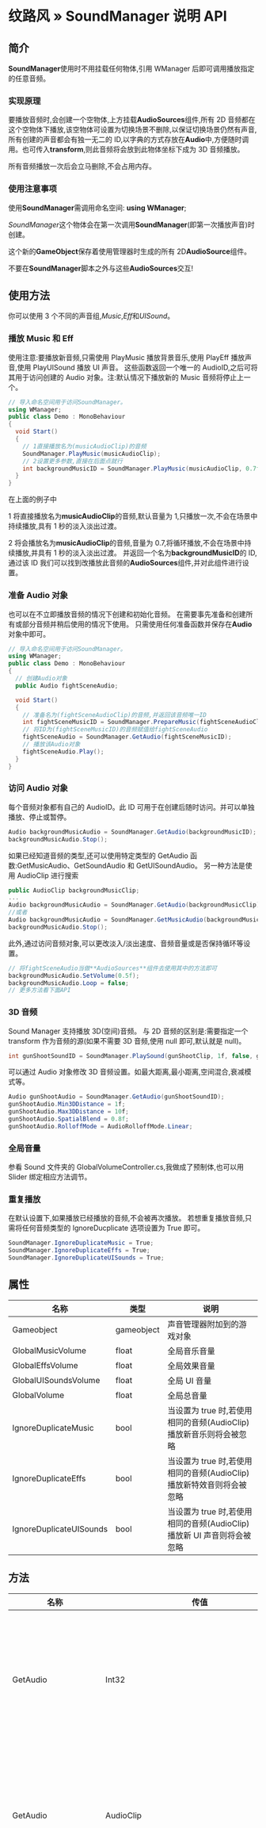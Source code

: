 # 纹路风 » SoundManager 说明 API

## 简介

**SoundManager**使用时不用挂载任何物体,引用 WManager 后即可调用播放指定的任意音频。

### 实现原理

要播放音频时,会创建一个空物体,上方挂载**AudioSources**组件,所有 2D 音频都在这个空物体下播放,该空物体可设置为切换场景不删除,以保证切换场景仍然有声音,所有创建的声音都会有独一无二的 ID,以字典的方式存放在**Audio**中,方便随时调用。也可传入**transform**,则此音频将会放到此物体坐标下成为 3D 音频播放。

所有音频播放一次后会立马删除,不会占用内存。

### 使用注意事项

使用**SoundManager**需调用命名空间: **using WManager**;

*SoundManager*这个物体会在第一次调用**SoundManager**(即第一次播放声音)时创建。

这个新的**GameObject**保存着使用管理器时生成的所有 2D**AudioSource**组件。

不要在**SoundManager**脚本之外与这些**AudioSources**交互!

## 使用方法

你可以使用 3 个不同的声音组,_Music_,*Eff*和*UISound*。

### 播放 Music 和 Eff

使用注意:要播放新音频,只需使用 PlayMusic 播放背景音乐,使用 PlayEff 播放声音,使用 PlayUISound 播放 UI 声音。
这些函数返回一个唯一的 AudioID,之后可将其用于访问创建的 Audio 对象。注:默认情况下播放新的 Music 音频将停止上一个。

```csharp
// 导入命名空间用于访问SoundManager。
using WManager;
public class Demo : MonoBehaviour
{
  void Start()
  {
    // 1直接播放名为(musicAudioClip)的音频
    SoundManager.PlayMusic(musicAudioClip);
    // 2设置更多参数,直接在后面点就行
    int backgroundMusicID = SoundManager.PlayMusic(musicAudioClip, 0.7f, true, false, 1, 1);
  }
}
```

在上面的例子中

1 将直接播放名为**musicAudioClip**的音频,默认音量为 1,只播放一次,不会在场景中持续播放,具有 1 秒的淡入淡出过渡。

2 将会播放名为**musicAudioClip**的音频,音量为 0.7,将循环播放,不会在场景中持续播放,并具有 1 秒的淡入淡出过渡。
并返回一个名为**backgroundMusicID**的 ID,通过该 ID 我们可以找到改播放此音频的**AudioSources**组件,并对此组件进行设置。

### 准备 Audio 对象

也可以在不立即播放音频的情况下创建和初始化音频。
在需要事先准备和创建所有或部分音频并稍后使用的情况下使用。
只需使用任何准备函数并保存在**Audio**对象中即可。

```csharp
// 导入命名空间用于访问SoundManager。
using WManager;
public class Demo : MonoBehaviour
{
  // 创建Audio对象
  public Audio fightSceneAudio;

  void Start()
  {
    // 准备名为(fightSceneAudioClip)的音频,并返回该音频唯一ID
    int fightSceneMusicID = SoundManager.PrepareMusic(fightSceneAudioClip, 1f, true,false, 0.5f, 1);
    // 将ID为(fightSceneMusicID)的音频赋值给fightSceneAudio
    fightSceneAudio = SoundManager.GetAudio(fightSceneMusicID);
    // 播放该Audio对象
    fightSceneAudio.Play();
  }
}
```

### 访问 Audio 对象

每个音频对象都有自己的 AudioID。此 ID 可用于在创建后随时访问。并可以单独播放、停止或暂停。

```csharp
Audio backgroundMusicAudio = SoundManager.GetAudio(backgroundMusicID);
backgroundMusicAudio.Stop();
```

如果已经知道音频的类型,还可以使用特定类型的 GetAudio 函数:GetMusicAudio、GetSoundAudio 和 GetUISoundAudio。
另一种方法是使用 AudioClip 进行搜索

```csharp
public AudioClip backgroundMusicClip;
...
Audio backgroundMusicAudio = SoundManager.GetAudio(backgroundMusicClip);
//或者
Audio backgroundMusicAudio = SoundManager.GetMusicAudio(backgroundMusicClip);
backgroundMusicAudio.Stop();
```

此外,通过访问音频对象,可以更改淡入/淡出速度、音频音量或是否保持循环等设置。

```csharp
// 将fightSceneAudio当做**AudioSources**组件去使用其中的方法即可
backgroundMusicAudio.SetVolume(0.5f);
backgroundMusicAudio.Loop = false;
// 更多方法看下面API
```

### 3D 音频

Sound Manager 支持播放 3D(空间)音频。
与 2D 音频的区别是:需要指定一个 transform 作为音频的源(如果不需要 3D 音频,使用 null 即可,默认就是 null)。

```csharp
int gunShootSoundID = SoundManager.PlaySound(gunShootClip, 1f, false, gunTransform);
```

可以通过 Audio 对象修改 3D 音频设置。如最大距离,最小距离,空间混合,衰减模式等。

```csharp
Audio gunShootAudio = SoundManager.GetAudio(gunShootSoundID);
gunShootAudio.Min3DDistance = 1f;
gunShootAudio.Max3DDistance = 10f;
gunShootAudio.SpatialBlend = 0.8f;
gunShootAudio.RolloffMode = AudioRolloffMode.Linear;
```

### 全局音量

参看 Sound 文件夹的 GlobalVolumeController.cs,我做成了预制体,也可以用 Slider 绑定相应方法调节。

### 重复播放

在默认设置下,如果播放已经播放的音频,不会被再次播放。
若想重复播放音频,只需将任何音频类型的 IgnoreDucplicate 选项设置为 True 即可。

```csharp
SoundManager.IgnoreDuplicateMusic = True;
SoundManager.IgnoreDuplicateEffs = True;
SoundManager.IgnoreDuplicateUISounds = True;
```

## 属性

| 名称                    | 类型       | 说明                                                                   |
| ----------------------- | ---------- | ---------------------------------------------------------------------- |
| Gameobject              | gameobject | 声音管理器附加到的游戏对象                                             |
| GlobalMusicVolume       | float      | 全局音乐音量                                                           |
| GlobalEffsVolume        | float      | 全局效果音量                                                           |
| GlobalUISoundsVolume    | float      | 全局 UI 音量                                                           |
| GlobalVolume            | float      | 全局总音量                                                             |
| IgnoreDuplicateMusic    | bool       | 当设置为 true 时,若使用相同的音频(AudioClip)播放新音乐则将会被忽略     |
| IgnoreDuplicateEffs     | bool       | 当设置为 true 时,若使用相同的音频(AudioClip)播放新特效音则将会被忽略   |
| IgnoreDuplicateUISounds | bool       | 当设置为 true 时,若使用相同的音频(AudioClip)播放新 UI 声音则将会被忽略 |

## 方法

| 名称                 | 传值                                                                                                                                                                                     | 说明                                                                                             |
| -------------------- | ---------------------------------------------------------------------------------------------------------------------------------------------------------------------------------------- | ------------------------------------------------------------------------------------------------ |
| GetAudio             | Int32                                                                                                                                                                                    | 如果找到 audioID,则返回其 id 为 audioID 的音频,如果未找到此类音频,则返回 null                    |
| GetAudio             | AudioClip                                                                                                                                                                                | 返回播放给定音频的第一次播放的音频。如果未找到此类音频,则返回 null                               |
| GetMusicAudio        | Int32                                                                                                                                                                                    | 如果找到 audioID,则返回其 id 为 audioID 的音频,如果未找到此类音频,则返回 null                    |
| GetMusicAudio        | AudioClip                                                                                                                                                                                | 返回播放给定音频的第一次播放的音频。如果未找到此类音频,则返回 null                               |
| GetEffAudio          | Int32                                                                                                                                                                                    | 如果找到 audioID,则返回其 id 为 audioID 的音频,如果未找到此类音频,则返回 null                    |
| GetEffAudio          | AudioClip                                                                                                                                                                                | 返回播放给定音频的第一次播放的音频。如果未找到此类音频,则返回 null                               |
| GetUISoundAudio      | Int32                                                                                                                                                                                    | 如果找到 audioID,则返回其 id 为 audioID 的音频,如果未找到此类音频,则返回 null                    |
| GetUISoundAudio      | AudioClip                                                                                                                                                                                | 返回播放给定音频的第一次播放的音频。如果未找到此类音频,则返回 null                               |
| PauseAll             | void                                                                                                                                                                                     | 暂停所有声音                                                                                     |
| PauseAllMusic        | void                                                                                                                                                                                     | 暂停所有音乐                                                                                     |
| PauseAllEff          | void                                                                                                                                                                                     | 暂停所有效果音                                                                                   |
| PauseAllUISounds     | void                                                                                                                                                                                     | 暂停所有 UI 音效                                                                                 |
| PlayMusic            | <li>AudioClip</li><li>AudioClip,float</li><li>AudioClip,float,bool,bool</li><li>AudioClip,float,bool,bool,float,float</li><li>AudioClip,float,bool,bool,float,float,float,Transform</li> | 播放指定的背景音乐,音量,循环,更改场景不删除,淡入时间,淡出时间,本音频淡出时间,3D 音频位置         |
| PlayEff              | <li>AudioClip</li><li>AudioClip,float</li><li>AudioClip,bool</li><li>AudioClip,float,bool,Transform</li>                                                                                 | 播放指定的特效声音,音量,循环,3D 音频位置                                                         |
| PlayUISound          | <li>AudioClip</li><li>AudioClip,float</li>                                                                                                                                               | 播放指定的 UI 声音,音量                                                                          |
| PrepareMusic         | <li>AudioClip</li><li>AudioClip,float</li><li>AudioClip,float,bool,bool</li><li>AudioClip,float,bool,bool,float,float</li><li>AudioClip,float,bool,bool,float,float,float,Transform</li> | 准备及初始化指定的背景音乐,音量,循环,更改场景不删除,淡入时间,淡出时间,本音频淡出时间,3D 音频位置 |
| PrepareEff           | <li>AudioClip</li><li>AudioClip,float</li><li>AudioClip,bool</li><li>AudioClip,float,bool,Transform</li>                                                                                 | 准备及初始化指定的特效声音,音量,循环,3D 音频位置                                                 |
| PrepareUISound       | <li>AudioClip</li><li>AudioClip,float</li>                                                                                                                                               | 准备及初始化指定的 UI 声音,音量                                                                  |
| RestoreAudioFromPool | Audio.AudioType,float                                                                                                                                                                    | 还原并将合并的音频重新添加到其对应的音频字典中                                                   |
| ResumeAll            | void                                                                                                                                                                                     | 恢复所有音频播放                                                                                 |
| ResumeAllMusic       | void                                                                                                                                                                                     | 恢复所有音乐播放                                                                                 |
| ResumeAllEff         | void                                                                                                                                                                                     | 恢复所有特效音播放                                                                               |
| ResumeAllUISounds    | void                                                                                                                                                                                     | 恢复所有 UI 音播放                                                                               |
| StopAll              | <li>void</li><li>float</li>                                                                                                                                                              | 停止所有音频播放,并设定淡出时间                                                                  |
| StopAllMusic         | <li>void</li><li>float</li>                                                                                                                                                              | 停止所有背景音播放,并设定淡出时间                                                                |
| StopAllEff           | void                                                                                                                                                                                     | 停止所有特效音播放                                                                               |
| StopAllUISounds      | void                                                                                                                                                                                     | 停止所有 UI 音播放                                                                               |
